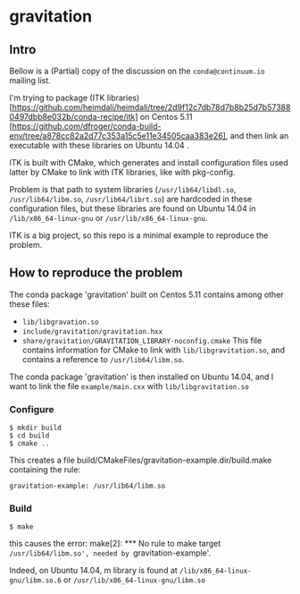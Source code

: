 # gravitation

## Intro

Bellow is a (Partial) copy of the discussion on the `conda@continuum.io`
mailing list.

I'm trying to package (ITK libraries)[https://github.com/heimdali/heimdali/tree/2d9f12c7db78d7b8b25d7b573880497dbb8e032b/conda-recipe/itk]
on Centos 5.11 [https://github.com/dfroger/conda-build-env/tree/a878cc82a2d77c353a15c5e11e34505caa383e26],
and then link an executable with these libraries on Ubuntu 14.04 .

ITK is built with CMake, which generates and install configuration files used
latter by CMake to link with ITK libraries, like with pkg-config.

Problem is that path to system libraries (`/usr/lib64/libdl.so`,
`/usr/lib64/libm.so`, `/usr/lib64/librt.so`) are hardcoded in these configuration
files, but these libraries are found on Ubuntu 14.04 in
`/lib/x86_64-linux-gnu` or `/usr/lib/x86_64-linux-gnu`.

ITK is a big project, so this repo is a minimal example to reproduce the problem.

## How to reproduce the problem 

The conda package 'gravitation' built on Centos 5.11 contains among other these
files:
   - `lib/libgravation.so`
   - `include/gravitation/gravitation.hxx`
   - `share/gravitation/GRAVITATION_LIBRARY-noconfig.cmake` This file contains
     information for CMake to link with `lib/libgravitation.so`, and contains
     a reference to `/usr/lib64/libm.so`.

The conda package 'gravitation' is then installed on Ubuntu 14.04, and I want
to link the file `example/main.cxx` with `lib/libgravitation.so`

### Configure

    $ mkdir build
    $ cd build
    $ cmake ..

This creates a file build/CMakeFiles/gravitation-example.dir/build.make
containing the rule:

    gravitation-example: /usr/lib64/libm.so

### Build

    $ make

this causes the error:
    make[2]: *** No rule to make target `/usr/lib64/libm.so', needed by `gravitation-example'.

Indeed, on Ubuntu 14.04, m library is found at `/lib/x86_64-linux-gnu/libm.so.6`
or `/usr/lib/x86_64-linux-gnu/libm.so`
